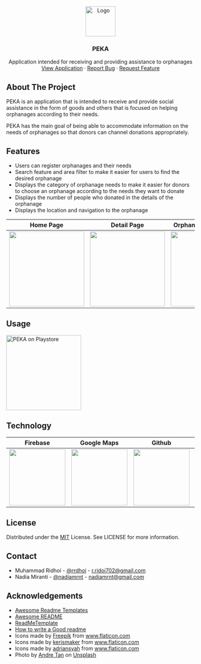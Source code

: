 <br />
<p align="center">
  <a href="https://github.com/nadiamrnt/peka">
    <img src="https://github.com/nadiamrnt/peka/blob/master/Demo%20PEKA/Logo.png" alt="Logo" width="80" height="80">
  </a>

  <h3 align="center">PEKA</h3>

  <p align="center">
    Application intended for receiving and providing assistance to orphanages
    <br />
    <a href="https://play.google.com/store/apps/details?id=com.niatbaik.peka">View Application</a>
    ·
    <a href="r.ridoi702@gmail.com">Report Bug</a>
    ·
    <a href="r.ridoi702@gmail.com">Request Feature</a>
  </p>
</p>

## About The Project

PEKA is an application that is intended to receive and provide social assistance in the form of goods and others that is focused on helping orphanages according to their needs.

PEKA has the main goal of being able to accommodate information on the needs of orphanages so that donors can channel donations appropriately.



## Features

- Users can register orphanages and their needs
- Search feature and area filter to make it easier for users to find the desired orphanage
- Displays the category of orphanage needs to make it easier for donors to choose an orphanage according to the needs they want to donate
- Displays the number of people who donated in the details of the orphanage
- Displays the location and navigation to the orphanage

| Home Page      | Detail Page      | Orphanage Registration      | Manage Orphanage      |
|------------|-------------|-------------|-------------|
| <img src="https://github.com/nadiamrnt/peka/blob/master/Demo%20PEKA/Video%20Fitur%20Halaman%20Home.gif" width="200"> | <img src="https://github.com/nadiamrnt/peka/blob/master/Demo%20PEKA/Video%20Fitur%20Halaman%20Detail.gif" width="200"> | <img src="https://github.com/nadiamrnt/peka/blob/master/Demo%20PEKA/Video%20mendaftarkan%20panti%20asuhan.gif" width="200"> | <img src="https://github.com/nadiamrnt/peka/blob/master/Demo%20PEKA/Video%20Kelola%20Panti%20Asuhan.gif" width="200"> |

## Usage
[<img alt="PEKA on Playstore" width="200" src="https://github.com/nadiamrnt/peka/blob/master/Demo%20PEKA/google-play-badge.png" />](https://play.google.com/store/apps/details?id=com.niatbaik.peka)

## Technology
| Firebase      | Google Maps      | Github      | Figma      | Dart      | Flutter      |
|------------|-------------|-------------|-------------|-------------|-------------|
| <img src="https://github.com/nadiamrnt/peka/blob/master/Demo%20PEKA/logo-built_white_firebase.png" width="150"> | <img src="https://github.com/nadiamrnt/peka/blob/master/Demo%20PEKA/Google_Maps-Logo.wine.png" width="150"> | <img src="https://github.com/nadiamrnt/peka/blob/master/Demo%20PEKA/github_original_wordmark_logo_icon_146506.png" width="150"> | <img src="https://github.com/nadiamrnt/peka/blob/master/Demo%20PEKA/logo_figma.png" width="150"> | <img src="https://github.com/nadiamrnt/peka/blob/master/Demo%20PEKA/logo_dart_192px.png" width="150"> | <img src="https://github.com/nadiamrnt/peka/blob/master/Demo%20PEKA/logo_flutter_1080px_clr.png" width="120"> |

## License

Distributed under the [MIT](https://choosealicense.com/licenses/mit/) License. See LICENSE for more information.


## Contact

- Muhammad Ridhoi - [@rrdhoi](https://github.com/rrdhoi) - r.ridoi702@gmail.com
- Nadia Miranti - [@nadiamrnt](https://github.com/nadiamrnt) - nadiamrnt@gmail.com

## Acknowledgements

 - [Awesome Readme Templates](https://awesomeopensource.com/project/elangosundar/awesome-README-templates)
 - [Awesome README](https://github.com/matiassingers/awesome-readme)
 - [ReadMeTemplate](https://github.com/roshanlam/ReadMeTemplate/)
 - [How to write a Good readme](https://bulldogjob.com/news/449-how-to-write-a-good-readme-for-your-github-project)
 - <div>Icons made by <a href="https://www.freepik.com" title="Freepik">Freepik</a> from <a href="https://www.flaticon.com/" title="Flaticon">www.flaticon.com</a></div>
 - <div>Icons made by <a href="https://www.flaticon.com/authors/kerismaker" title="kerismaker">kerismaker</a> from <a href="https://www.flaticon.com/" title="Flaticon">www.flaticon.com</a></div>
 - <div>Icons made by <a href="https://www.flaticon.com/authors/adriansyah" title="adriansyah">adriansyah</a> from <a href="https://www.flaticon.com/" title="Flaticon">www.flaticon.com</a></div>
 - Photo by <a href="https://unsplash.com/@andredantan19?utm_source=unsplash&utm_medium=referral&utm_content=creditCopyText">Andre Tan</a> on <a href="https://unsplash.com/s/photos/selfie?utm_source=unsplash&utm_medium=referral&utm_content=creditCopyText">Unsplash</a>
